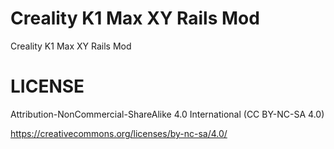 # Creality K1 Max XY Rails Mod

Creality K1 Max XY Rails Mod

# LICENSE

Attribution-NonCommercial-ShareAlike 4.0 International (CC BY-NC-SA 4.0)

https://creativecommons.org/licenses/by-nc-sa/4.0/
